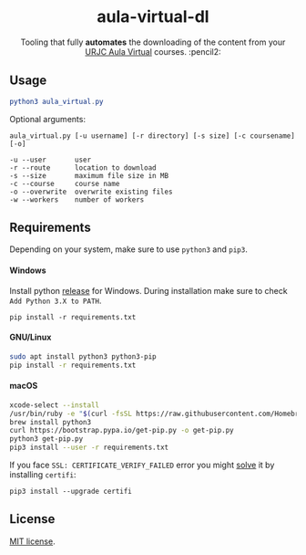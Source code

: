 <h1 align="center">aula-virtual-dl</h1>

<p align="center">Tooling that fully <b>automates</b> the downloading of the content from your <a href="https://www.aulavirtual.urjc.es">URJC Aula Virtual</a> courses. :pencil2:<p>

## Usage
```elm
python3 aula_virtual.py
```
Optional arguments:
```
aula_virtual.py [-u username] [-r directory] [-s size] [-c coursename] [-o]

-u --user       user
-r --route      location to download
-s --size       maximum file size in MB
-c --course     course name
-o --overwrite  overwrite existing files
-w --workers    number of workers
```

## Requirements
Depending on your system, make sure to use `python3` and `pip3`.

#### Windows
Install python [release](https://www.python.org/ftp/python/3.8.2/python-3.8.2-amd64.exe) for Windows. During installation make sure to check `Add Python 3.X to PATH`.
```
pip install -r requirements.txt
```
#### GNU/Linux
```zsh
sudo apt install python3 python3-pip
pip install -r requirements.txt
```

#### macOS
```zsh
xcode-select --install
/usr/bin/ruby -e "$(curl -fsSL https://raw.githubusercontent.com/Homebrew/install/master/install)"
brew install python3
curl https://bootstrap.pypa.io/get-pip.py -o get-pip.py
python3 get-pip.py
pip3 install --user -r requirements.txt
```
If you face `SSL: CERTIFICATE_VERIFY_FAILED` error you might [solve](https://stackoverflow.com/a/42098127) it by installing `certifi`:
```
pip3 install --upgrade certifi
```

## License
[MIT license](LICENSE).
